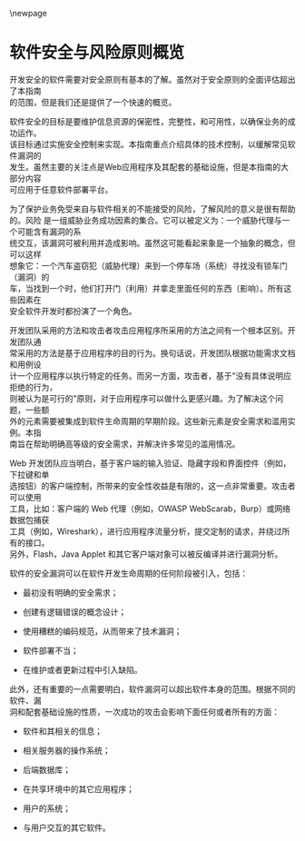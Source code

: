 \newpage
# 软件安全与风险原则概览

开发安全的软件需要对安全原则有基本的了解。虽然对于安全原则的全面评估超出了本指南  
的范围，但是我们还是提供了一个快速的概览。

软件安全的目标是要维护信息资源的保密性，完整性，和可用性，以确保业务的成功运作。  
该目标通过实施安全控制来实现。本指南重点介绍具体的技术控制，以缓解常见软件漏洞的  
发生。虽然主要的关注点是Web应用程序及其配套的基础设施，但是本指南的大部分内容  
可应用于任意软件部署平台。

为了保护业务免受来自与软件相关的不能接受的风险，了解风险的意义是很有帮助的。风险
是一组威胁业务成功因素的集合。它可以被定义为：一个威胁代理与一个可能含有漏洞的系  
统交互，该漏洞可被利用并造成影响。虽然这可能看起来象是一个抽象的概念，但可以这样  
想象它：一个汽车盗窃犯（威胁代理）来到一个停车场（系统）寻找没有锁车门（漏洞）的  
车，当找到一个时，他们打开门（利用）并拿走里面任何的东西（影响）。所有这些因素在  
安全软件开发时都扮演了一个角色。

开发团队采用的方法和攻击者攻击应用程序所采用的方法之间有一个根本区别。开发团队通  
常采用的方法是基于应用程序的目的行为。换句话说，开发团队根据功能需求文档和用例设  
计一个应用程序以执行特定的任务。而另一方面，攻击者，基于"没有具体说明应拒绝的行为，  
则被认为是可行的"原则，对于应用程序可以做什么更感兴趣。为了解决这个问题，一些额  
外的元素需要被集成到软件生命周期的早期阶段。这些新元素是安全需求和滥用实例。本指  
南旨在帮助明确高等级的安全需求，并解决许多常见的滥用情况。

Web 开发团队应当明白，基于客户端的输入验证、隐藏字段和界面控件（例如，下拉键和单  
选按钮）的客户端控制，所带来的安全性收益是有限的，这一点非常重要。攻击者可以使用  
工具，比如：客户端的 Web 代理（例如，OWASP WebScarab，Burp）或网络数据包捕获  
工具（例如，Wireshark），进行应用程序流量分析，提交定制的请求，并绕过所有的接口。  
另外，Flash，Java Applet 和其它客户端对象可以被反编译并进行漏洞分析。

软件的安全漏洞可以在软件开发生命周期的任何阶段被引入，包括：

-   最初没有明确的安全需求；

-   创建有逻辑错误的概念设计；

-   使用糟糕的编码规范，从而带来了技术漏洞；

-   软件部署不当；

-   在维护或者更新过程中引入缺陷。

此外，还有重要的一点需要明白，软件漏洞可以超出软件本身的范围。根据不同的软件、漏  
洞和配套基础设施的性质，一次成功的攻击会影响下面任何或者所有的方面：

-   软件和其相关的信息；

-   相关服务器的操作系统；

-   后端数据库；

-   在共享环境中的其它应用程序；

-   用户的系统；

-   与用户交互的其它软件。
